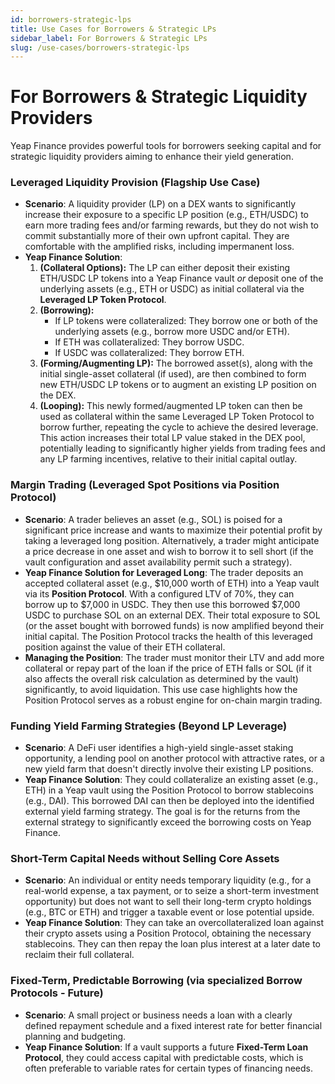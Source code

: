 ```yaml
---
id: borrowers-strategic-lps
title: Use Cases for Borrowers & Strategic LPs
sidebar_label: For Borrowers & Strategic LPs
slug: /use-cases/borrowers-strategic-lps
---
```


# For Borrowers & Strategic Liquidity Providers

Yeap Finance provides powerful tools for borrowers seeking capital and for strategic liquidity providers aiming to enhance their yield generation.

### Leveraged Liquidity Provision (Flagship Use Case)
* **Scenario**: A liquidity provider (LP) on a DEX wants to significantly increase their exposure to a specific LP position (e.g., ETH/USDC) to earn more trading fees and/or farming rewards, but they do not wish to commit substantially more of their own upfront capital. They are comfortable with the amplified risks, including impermanent loss.
* **Yeap Finance Solution**:
    1.  **(Collateral Options):** The LP can either deposit their existing ETH/USDC LP tokens into a Yeap Finance vault *or* deposit one of the underlying assets (e.g., ETH or USDC) as initial collateral via the **Leveraged LP Token Protocol**.
    2.  **(Borrowing):**
        * If LP tokens were collateralized: They borrow one or both of the underlying assets (e.g., borrow more USDC and/or ETH).
        * If ETH was collateralized: They borrow USDC.
        * If USDC was collateralized: They borrow ETH.
    3.  **(Forming/Augmenting LP):** The borrowed asset(s), along with the initial single-asset collateral (if used), are then combined to form new ETH/USDC LP tokens or to augment an existing LP position on the DEX.
    4.  **(Looping):** This newly formed/augmented LP token can then be used as collateral within the same Leveraged LP Token Protocol to borrow further, repeating the cycle to achieve the desired leverage.
        This action increases their total LP value staked in the DEX pool, potentially leading to significantly higher yields from trading fees and any LP farming incentives, relative to their initial capital outlay.

### Margin Trading (Leveraged Spot Positions via Position Protocol)
* **Scenario**: A trader believes an asset (e.g., SOL) is poised for a significant price increase and wants to maximize their potential profit by taking a leveraged long position. Alternatively, a trader might anticipate a price decrease in one asset and wish to borrow it to sell short (if the vault configuration and asset availability permit such a strategy).
* **Yeap Finance Solution for Leveraged Long**: The trader deposits an accepted collateral asset (e.g., $10,000 worth of ETH) into a Yeap vault via its **Position Protocol**. With a configured LTV of 70%, they can borrow up to $7,000 in USDC. They then use this borrowed $7,000 USDC to purchase SOL on an external DEX. Their total exposure to SOL (or the asset bought with borrowed funds) is now amplified beyond their initial capital. The Position Protocol tracks the health of this leveraged position against the value of their ETH collateral.
* **Managing the Position**: The trader must monitor their LTV and add more collateral or repay part of the loan if the price of ETH falls or SOL (if it also affects the overall risk calculation as determined by the vault) significantly, to avoid liquidation. This use case highlights how the Position Protocol serves as a robust engine for on-chain margin trading.

### Funding Yield Farming Strategies (Beyond LP Leverage)
* **Scenario**: A DeFi user identifies a high-yield single-asset staking opportunity, a lending pool on another protocol with attractive rates, or a new yield farm that doesn't directly involve their existing LP positions.
* **Yeap Finance Solution**: They could collateralize an existing asset (e.g., ETH) in a Yeap vault using the Position Protocol to borrow stablecoins (e.g., DAI). This borrowed DAI can then be deployed into the identified external yield farming strategy. The goal is for the returns from the external strategy to significantly exceed the borrowing costs on Yeap Finance.

### Short-Term Capital Needs without Selling Core Assets
* **Scenario**: An individual or entity needs temporary liquidity (e.g., for a real-world expense, a tax payment, or to seize a short-term investment opportunity) but does not want to sell their long-term crypto holdings (e.g., BTC or ETH) and trigger a taxable event or lose potential upside.
* **Yeap Finance Solution**: They can take an overcollateralized loan against their crypto assets using a Position Protocol, obtaining the necessary stablecoins. They can then repay the loan plus interest at a later date to reclaim their full collateral.

### Fixed-Term, Predictable Borrowing (via specialized Borrow Protocols - Future)
* **Scenario**: A small project or business needs a loan with a clearly defined repayment schedule and a fixed interest rate for better financial planning and budgeting.
* **Yeap Finance Solution**: If a vault supports a future **Fixed-Term Loan Protocol**, they could access capital with predictable costs, which is often preferable to variable rates for certain types of financing needs.
